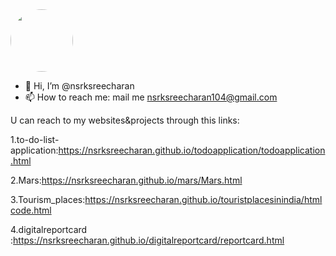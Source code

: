 <!DOCTYPE html>
<html>
 <body>
 <img width="100px" height="100px" style="border-radius:50%;" src="https://media-exp1.licdn.com/dms/image/C4D03AQEI4OKhtzG5dA/profile-displayphoto-shrink_800_800/0/1658156347050?e=1667433600&v=beta&t=krnw4GMYA3HuE5ROgh-89aZYpNu1XTYwjQ-1eYOULH4"/>
 </body>
</html>


- 👋 Hi, I’m @nsrksreecharan
- 📫 How to reach me: mail me nsrksreecharan104@gmail.com 

U can reach to my websites&projects through this links:

1.to-do-list-application:https://nsrksreecharan.github.io/todoapplication/todoapplication.html

2.Mars:https://nsrksreecharan.github.io/mars/Mars.html 

3.Tourism_places:https://nsrksreecharan.github.io/touristplacesinindia/htmlcode.html

4.digitalreportcard :https://nsrksreecharan.github.io/digitalreportcard/reportcard.html
<!---
nsrksreecharan/nsrksreecharan is a ✨ special ✨ repository because its `README.md` (this file) appears on your GitHub profile.
You can click the Preview link to take a look at your changes.
--->

